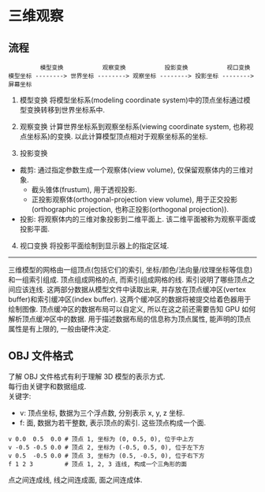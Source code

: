 # 三维观察

## 流程
```
         模型变换           观察变换           投影变换           视口变换
模型坐标 --------> 世界坐标 --------> 观察坐标 --------> 投影坐标 --------> 屏幕坐标
```
1. 模型变换
将模型坐标系(modeling coordinate system)中的顶点坐标通过模型变换转移到世界坐标系中.

2. 观察变换
计算世界坐标系到观察坐标系(viewing coordinate system, 也称视点坐标系)的变换. 以此计算模型顶点相对于观察坐标系的坐标.

3. 投影变换
- 裁剪: 通过指定参数生成一个观察体(view volume), 仅保留观察体内的三维对象.
  - 截头锥体(frustum), 用于透视投影.
  - 正投影观察体(orthogonal-projection view volume), 用于正交投影(orthographic projection, 也称正投影(orthogonal projection)).
- 投影: 将观察体内的三维对象投影到二维平面上. 该二维平面被称为观察平面或投影平面.

4. 视口变换
将投影平面绘制到显示器上的指定区域.

---

三维模型的网格由一组顶点(包括它们的索引, 坐标/颜色/法向量/纹理坐标等信息)和一组索引组成. 顶点组成网格的点, 而索引组成网格的线. 索引说明了哪些顶点之间应该连线.
这两部分数据从模型文件中读取出来, 并存放在顶点缓冲区(vertex buffer)和索引缓冲区(index buffer). 这两个缓冲区的数据将被提交给着色器用于绘制图像.
顶点缓冲区的数据布局可以自定义, 所以在这之前还需要告知 GPU 如何解析顶点缓冲区中的数据. 用于描述数据布局的信息称为顶点属性, 能声明的顶点属性是有上限的, 一般由硬件决定.

## OBJ 文件格式
了解 OBJ 文件格式有利于理解 3D 模型的表示方式.  
每行由关键字和数据组成.  
关键字:
- v: 顶点坐标, 数据为三个浮点数, 分别表示 x, y, z 坐标.
- f: 面, 数据为若干整数, 表示顶点的索引. 这些顶点构成一个面.

```obj
v 0.0  0.5  0.0 # 顶点 1, 坐标为 (0, 0.5, 0), 位于中上方
v -0.5 -0.5 0.0 # 顶点 2, 坐标为 (-0.5, 0.5, 0), 位于左下方
v 0.5  -0.5 0.0 # 顶点 3, 坐标为 (0.5, -0.5, 0), 位于右下方
f 1 2 3         # 顶点 1, 2, 3 连线, 构成一个三角形的面
```

点之间连成线, 线之间连成面, 面之间连成体.
